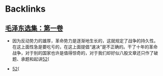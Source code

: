 
# Backlinks
## [毛泽东选集：第一卷](毛泽东选集：第一卷.md)
- 因为反动势力的雄厚，革命势力是逐渐地生长的，这就规定了战争的持久性。在这上面性急是要吃亏的，在这上面提倡“速决”是不正确的。干了十年的革命战争，对于别的国家也许是值得惊奇的，对于我们却好似八股文章还只作了破题、承题和起讲[52](52.md)(

- [52](52.md)(

